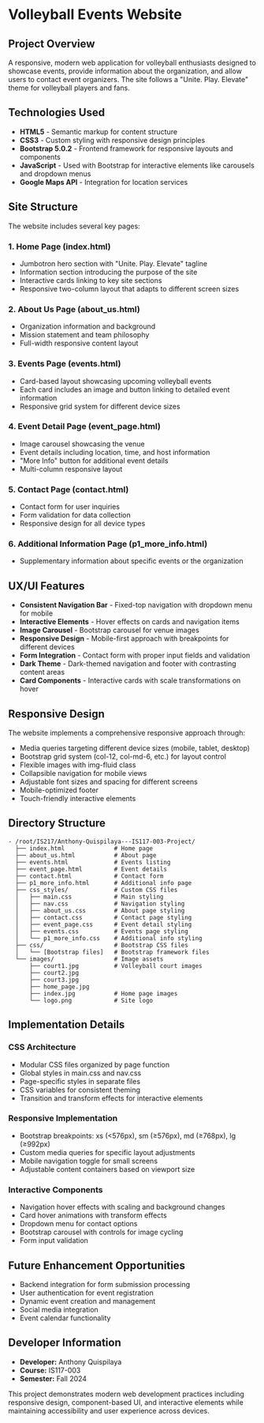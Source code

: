 # Volleyball Events Website

## Project Overview
A responsive, modern web application for volleyball enthusiasts designed to showcase events, provide information about the organization, and allow users to contact event organizers. The site follows a "Unite. Play. Elevate" theme for volleyball players and fans.

## Technologies Used
- **HTML5** - Semantic markup for content structure
- **CSS3** - Custom styling with responsive design principles
- **Bootstrap 5.0.2** - Frontend framework for responsive layouts and components
- **JavaScript** - Used with Bootstrap for interactive elements like carousels and dropdown menus
- **Google Maps API** - Integration for location services

## Site Structure
The website includes several key pages:

### 1. Home Page (index.html)
- Jumbotron hero section with "Unite. Play. Elevate" tagline
- Information section introducing the purpose of the site
- Interactive cards linking to key site sections
- Responsive two-column layout that adapts to different screen sizes

### 2. About Us Page (about_us.html)
- Organization information and background
- Mission statement and team philosophy
- Full-width responsive content layout

### 3. Events Page (events.html)
- Card-based layout showcasing upcoming volleyball events
- Each card includes an image and button linking to detailed event information
- Responsive grid system for different device sizes

### 4. Event Detail Page (event_page.html)
- Image carousel showcasing the venue
- Event details including location, time, and host information
- "More Info" button for additional event details
- Multi-column responsive layout

### 5. Contact Page (contact.html)
- Contact form for user inquiries
- Form validation for data collection
- Responsive design for all device types

### 6. Additional Information Page (p1_more_info.html)
- Supplementary information about specific events or the organization

## UX/UI Features
- **Consistent Navigation Bar** - Fixed-top navigation with dropdown menu for mobile
- **Interactive Elements** - Hover effects on cards and navigation items
- **Image Carousel** - Bootstrap carousel for venue images
- **Responsive Design** - Mobile-first approach with breakpoints for different devices
- **Form Integration** - Contact form with proper input fields and validation
- **Dark Theme** - Dark-themed navigation and footer with contrasting content areas
- **Card Components** - Interactive cards with scale transformations on hover

## Responsive Design
The website implements a comprehensive responsive approach through:
- Media queries targeting different device sizes (mobile, tablet, desktop)
- Bootstrap grid system (col-12, col-md-6, etc.) for layout control
- Flexible images with img-fluid class
- Collapsible navigation for mobile views
- Adjustable font sizes and spacing for different screens
- Mobile-optimized footer
- Touch-friendly interactive elements

## Directory Structure
```
- /root/IS217/Anthony-Quispilaya---IS117-003-Project/
  ├── index.html              # Home page
  ├── about_us.html           # About page
  ├── events.html             # Events listing
  ├── event_page.html         # Event details
  ├── contact.html            # Contact form
  ├── p1_more_info.html       # Additional info page
  ├── css_styles/             # Custom CSS files
  │   ├── main.css            # Main styling
  │   ├── nav.css             # Navigation styling
  │   ├── about_us.css        # About page styling
  │   ├── contact.css         # Contact page styling
  │   ├── event_page.css      # Event detail styling
  │   ├── events.css          # Events page styling
  │   └── p1_more_info.css    # Additional info styling
  ├── css/                    # Bootstrap CSS files
  │   └── [Bootstrap files]   # Bootstrap framework files
  └── images/                 # Image assets
      ├── court1.jpg          # Volleyball court images
      ├── court2.jpg
      ├── court3.jpg
      ├── home_page.jpg
      ├── index.jpg           # Home page images
      └── logo.png            # Site logo
```

## Implementation Details

### CSS Architecture
- Modular CSS files organized by page function
- Global styles in main.css and nav.css
- Page-specific styles in separate files
- CSS variables for consistent theming
- Transition and transform effects for interactive elements

### Responsive Implementation
- Bootstrap breakpoints: xs (<576px), sm (≥576px), md (≥768px), lg (≥992px)
- Custom media queries for specific layout adjustments
- Mobile navigation toggle for small screens
- Adjustable content containers based on viewport size

### Interactive Components
- Navigation hover effects with scaling and background changes
- Card hover animations with transform effects
- Dropdown menu for contact options
- Bootstrap carousel with controls for image cycling
- Form input validation

## Future Enhancement Opportunities
- Backend integration for form submission processing
- User authentication for event registration
- Dynamic event creation and management
- Social media integration
- Event calendar functionality

## Developer Information
- **Developer:** Anthony Quispilaya
- **Course:** IS117-003
- **Semester:** Fall 2024

This project demonstrates modern web development practices including responsive design, component-based UI, and interactive elements while maintaining accessibility and user experience across devices.
